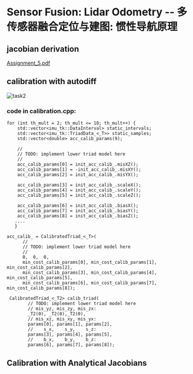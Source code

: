 # Sensor Fusion: Lidar Odometry -- 多传感器融合定位与建图: 惯性导航原理

## jacobian derivation 
[Assignment_5.pdf](https://github.com/ZLiu45/Sensor-Fusion-for-Localization-Courseware/files/7919972/Assignment_5.pdf)

## calibration with autodiff 
![task2](https://user-images.githubusercontent.com/11698181/150626499-53dd45c4-493e-40bc-a988-5e4784588135.png)

### code in calibration.cpp: 
```
for (int th_mult = 2; th_mult <= 10; th_mult++) {
    std::vector<imu_tk::DataInterval> static_intervals;
    std::vector<imu_tk::TriadData_<_T>> static_samples;
    std::vector<double> acc_calib_params(9);

    //
    // TODO: implement lower triad model here
    //
    acc_calib_params[0] = init_acc_calib_.misXZ();
    acc_calib_params[1] = -init_acc_calib_.misXY();
    acc_calib_params[2] = init_acc_calib_.misYX();

    acc_calib_params[3] = init_acc_calib_.scaleX();
    acc_calib_params[4] = init_acc_calib_.scaleY();
    acc_calib_params[5] = init_acc_calib_.scaleZ();

    acc_calib_params[6] = init_acc_calib_.biasX();
    acc_calib_params[7] = init_acc_calib_.biasY();
    acc_calib_params[8] = init_acc_calib_.biasZ();
   ....
   }
```

```
acc_calib_ = CalibratedTriad_<_T>(
      //
      // TODO: implement lower triad model here
      //
      0,  0,  0, 
      min_cost_calib_params[0], min_cost_calib_params[1], min_cost_calib_params[2], 
      min_cost_calib_params[3], min_cost_calib_params[4], min_cost_calib_params[5],
      min_cost_calib_params[6], min_cost_calib_params[7], min_cost_calib_params[8]);
```

```
 CalibratedTriad_<_T2> calib_triad(
        // TODO: implement lower triad model here
        // mis_yz, mis_zy, mis_zx:
        _T2(0), _T2(0),_T2(0),
        // mis_xz, mis_xy, mis_yx:
        params[0], params[1], params[2],
        //    s_x,    s_y,    s_z:
        params[3], params[4], params[5],
        //    b_x,    b_y,    b_z:
        params[6], params[7], params[8]);
```
## Calibration with Analytical Jacobians
